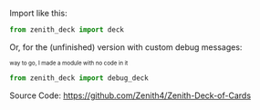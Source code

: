 Import like this:
```py
from zenith_deck import deck
```
Or, for the (unfinished) version with custom debug messages:

<sub><sup>way to go, I made a module with no code in it</sub></sup>
```py
from zenith_deck import debug_deck
```
Source Code:
https://github.com/Zenith4/Zenith-Deck-of-Cards
